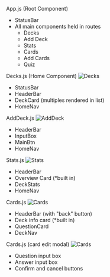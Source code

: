 App.js (Root Component)
  - StatusBar
  - All main components held in routes
    - Decks
    - Add Deck
    - Stats
    - Cards
    - Add Cards
    - Quiz

Decks.js (Home Component)
![Decks](/planning/photos/my_mockup/Decks_components.png)
- StatusBar
- HeaderBar
- DeckCard (multiples rendered in list)
- HomeNav

AddDeck.js
![AddDeck](/planning/photos/my_mockup/AddDeck_components.png)
- HeaderBar
- InputBox
- MainBtn
- HomeNav

Stats.js
![Stats](/planning/photos/my_mockup/Stats_components.png)
- HeaderBar
- Overview Card (*built in)
- DeckStats
- HomeNav

Cards.js
![Cards](/planning/photos/my_mockup/Cards_components.png)
- HeaderBar (with "back" button)
- Deck info card (*built in)
- QuestionCard
- DeckNav

Cards.js (card edit modal)
![Cards](/planning/photos/my_mockup/CardEdit_components.png)
- Question input box
- Answer input box
- Confirm and cancel buttons